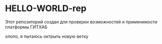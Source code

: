 # HELLO-WORLD-rep
Этот репозиторий создан для проверки возможностей  и применимости платформы ГИТХАБ


ололо, я пытаюсь октрыть новую ветку
